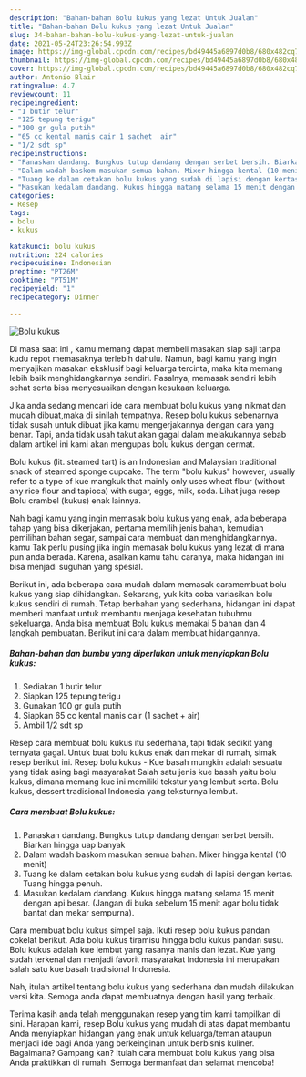 ```yaml
---
description: "Bahan-bahan Bolu kukus yang lezat Untuk Jualan"
title: "Bahan-bahan Bolu kukus yang lezat Untuk Jualan"
slug: 34-bahan-bahan-bolu-kukus-yang-lezat-untuk-jualan
date: 2021-05-24T23:26:54.993Z
image: https://img-global.cpcdn.com/recipes/bd49445a6897d0b8/680x482cq70/bolu-kukus-foto-resep-utama.jpg
thumbnail: https://img-global.cpcdn.com/recipes/bd49445a6897d0b8/680x482cq70/bolu-kukus-foto-resep-utama.jpg
cover: https://img-global.cpcdn.com/recipes/bd49445a6897d0b8/680x482cq70/bolu-kukus-foto-resep-utama.jpg
author: Antonio Blair
ratingvalue: 4.7
reviewcount: 11
recipeingredient:
- "1 butir telur"
- "125 tepung terigu"
- "100 gr gula putih"
- "65 cc kental manis cair 1 sachet  air"
- "1/2 sdt sp"
recipeinstructions:
- "Panaskan dandang. Bungkus tutup dandang dengan serbet bersih. Biarkan hingga uap banyak"
- "Dalam wadah baskom masukan semua bahan. Mixer hingga kental (10 menit)"
- "Tuang ke dalam cetakan bolu kukus yang sudah di lapisi dengan kertas. Tuang hingga penuh."
- "Masukan kedalam dandang. Kukus hingga matang selama 15 menit dengan api besar. (Jangan di buka sebelum 15 menit agar bolu tidak bantat dan mekar sempurna)."
categories:
- Resep
tags:
- bolu
- kukus

katakunci: bolu kukus 
nutrition: 224 calories
recipecuisine: Indonesian
preptime: "PT26M"
cooktime: "PT51M"
recipeyield: "1"
recipecategory: Dinner

---
```



![Bolu kukus](https://img-global.cpcdn.com/recipes/bd49445a6897d0b8/680x482cq70/bolu-kukus-foto-resep-utama.jpg)

Di masa  saat ini , kamu memang dapat membeli masakan siap saji tanpa kudu repot memasaknya terlebih dahulu. Namun, bagi kamu yang ingin menyajikan masakan eksklusif bagi keluarga tercinta, maka kita memang lebih baik menghidangkannya sendiri. Pasalnya, memasak sendiri lebih sehat serta bisa menyesuaikan dengan kesukaan keluarga.

Jika anda sedang mencari ide cara membuat bolu kukus yang nikmat dan mudah dibuat,maka di sinilah tempatnya. Resep bolu kukus  sebenarnya tidak susah untuk dibuat jika kamu mengerjakannya dengan cara yang benar. Tapi, anda tidak usah takut akan gagal dalam melakukannya 
sebab dalam artikel ini kami akan mengupas bolu kukus dengan cermat.  

Bolu kukus (lit. steamed tart) is an Indonesian and Malaysian traditional snack of steamed sponge cupcake. The term &#34;bolu kukus&#34; however, usually refer to a type of kue mangkuk that mainly only uses wheat flour (without any rice flour and tapioca) with sugar, eggs, milk, soda. Lihat juga resep Bolu crambel (kukus) enak lainnya.

Nah bagi kamu yang ingin memasak bolu kukus yang enak, ada beberapa tahap yang bisa dikerjakan, pertama memilih jenis bahan, kemudian pemilihan bahan segar, sampai cara membuat dan menghidangkannya. kamu Tak perlu pusing jika ingin memasak bolu kukus yang lezat di mana pun anda berada. Karena, asalkan kamu  tahu caranya, maka hidangan ini bisa menjadi suguhan yang spesial.

Berikut ini, ada beberapa cara mudah dalam memasak caramembuat bolu kukus yang siap dihidangkan. Sekarang, yuk kita coba variasikan bolu kukus sendiri di rumah. Tetap berbahan yang sederhana, hidangan ini dapat memberi manfaat untuk membantu menjaga kesehatan tubuhmu sekeluarga. Anda bisa membuat Bolu kukus memakai 5 bahan dan 4 langkah pembuatan. Berikut ini cara dalam membuat hidangannya.

<!--inarticleads1-->

##### Bahan-bahan dan bumbu yang diperlukan untuk menyiapkan Bolu kukus:

1. Sediakan 1 butir telur
1. Siapkan 125 tepung terigu
1. Gunakan 100 gr gula putih
1. Siapkan 65 cc kental manis cair (1 sachet + air)
1. Ambil 1/2 sdt sp


Resep cara membuat bolu kukus itu sederhana, tapi tidak sedikit yang ternyata gagal. Untuk buat bolu kukus enak dan mekar di rumah, simak resep berikut ini. Resep bolu kukus - Kue basah mungkin adalah sesuatu yang tidak asing bagi masyarakat Salah satu jenis kue basah yaitu bolu kukus, dimana memang kue ini memiliki tekstur yang lembut serta. Bolu kukus, dessert tradisional Indonesia yang teksturnya lembut. 

<!--inarticleads2-->

##### Cara membuat Bolu kukus:

1. Panaskan dandang. Bungkus tutup dandang dengan serbet bersih. Biarkan hingga uap banyak
1. Dalam wadah baskom masukan semua bahan. Mixer hingga kental (10 menit)
1. Tuang ke dalam cetakan bolu kukus yang sudah di lapisi dengan kertas. Tuang hingga penuh.
1. Masukan kedalam dandang. Kukus hingga matang selama 15 menit dengan api besar. (Jangan di buka sebelum 15 menit agar bolu tidak bantat dan mekar sempurna).


Cara membuat bolu kukus simpel saja. Ikuti resep bolu kukus pandan cokelat berikut. Ada bolu kukus tiramisu hingga bolu kukus pandan susu. Bolu kukus adalah kue lembut yang rasanya manis dan lezat. Kue yang sudah terkenal dan menjadi favorit masyarakat Indonesia ini merupakan salah satu kue basah tradisional Indonesia. 

Nah, itulah artikel tentang  bolu kukus  yang sederhana dan mudah dilakukan versi kita. Semoga anda dapat membuatnya dengan hasil yang terbaik. 

Terima kasih anda telah menggunakan resep yang tim kami tampilkan di sini. Harapan kami, resep  Bolu kukus yang mudah di atas dapat membantu Anda menyiapkan hidangan yang enak untuk keluarga/teman ataupun menjadi ide bagi Anda yang berkeinginan untuk berbisnis kuliner. Bagaimana? Gampang kan? Itulah cara membuat bolu kukus yang bisa Anda praktikkan di rumah. Semoga bermanfaat dan selamat mencoba!

